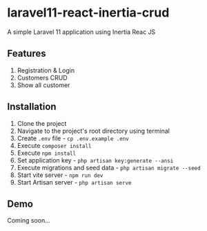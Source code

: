 # laravel11-react-inertia-crud
 A simple Laravel 11 application using Inertia Reac JS


## Features
1. Registration & Login
2. Customers CRUD
3. Show all customer



## Installation
1. Clone the project
2. Navigate to the project's root directory using terminal
3. Create `.env` file - `cp .env.example .env`
4. Execute `composer install`
5. Execute `npm install`
6. Set application key - `php artisan key:generate --ansi`
7. Execute migrations and seed data - `php artisan migrate --seed`
8. Start vite server - `npm run dev`
9. Start Artisan server - `php artisan serve`

## Demo
Coming soon...
